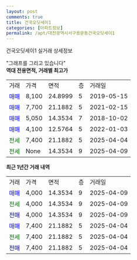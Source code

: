 ```yaml
---
layout: post
comments: true
title: 건국오딧세이1
categories: [아파트정보]
permalink: /apt/대전광역시서구용문동건국오딧세이1
---
```


건국오딧세이1 실거래 상세정보

<script type="text/javascript">
  google.charts.load('current', {'packages':['line', 'corechart']});
  google.charts.setOnLoadCallback(drawChart);

  function drawChart() {
    var data = new google.visualization.DataTable();
    data.addColumn('date', '거래일');
    data.addColumn('number', "매매");
    data.addColumn('number', "전세");
    data.addColumn('number', "전매");

    data.addRows([[new Date(Date.parse("2025-04-09")), 4000, null, null], [new Date(Date.parse("2025-04-09")), null, 4000, null], [new Date(Date.parse("2025-04-09")), null, null, 4000], [new Date(Date.parse("2025-04-04")), 7400, null, null], [new Date(Date.parse("2025-04-04")), null, 7400, null], [new Date(Date.parse("2025-04-04")), null, null, 7400]]);

    var options = {
      hAxis: {
        format: 'yyyy/MM/dd'
      },    
      lineWidth: 0,
      pointsVisible: true,    
      title: '최근 1년간 유형별 실거래가 분포',
      legend: { position: 'bottom' }
    };

    var formatter = new google.visualization.NumberFormat({pattern:'###,###'} );
    formatter.format(data, 1);
    formatter.format(data, 2);
    
    setTimeout(function() {
        var chart = new google.visualization.LineChart(document.getElementById('columnchart_material'));
        chart.draw(data, (options));
        document.getElementById('loading').style.display = 'none';
    }, 200);
  }
</script>


<div id="loading" style="z-index:20; display: block; margin-left: 0px">"그래프를 그리고 있습니다"</div>
<div id="columnchart_material" style="width: 95%; margin-left: 0px; display: block"></div>
<!-- contents start -->
<b>역대 전용면적, 거래별 최고가</b>
<table class="sortable">
    <tr>
      <td>거래</td>
      <td>가격</td>
      <td>면적</td>
      <td>층</td>
      <td>거래일</td>
    </tr>
        <tr>
          <td><a style="color: blue">매매</a></td>
          <td>8,100</td>
          <td>24.8999</td>
          <td>5</td>
          <td>2019-05-15</td>
        </tr>            <tr>
          <td><a style="color: blue">매매</a></td>
          <td>7,700</td>
          <td>21.1882</td>
          <td>5</td>
          <td>2021-02-15</td>
        </tr>            <tr>
          <td><a style="color: blue">매매</a></td>
          <td>5,050</td>
          <td>14.3534</td>
          <td>7</td>
          <td>2018-10-02</td>
        </tr>            <tr>
          <td><a style="color: blue">매매</a></td>
          <td>4,100</td>
          <td>12.5764</td>
          <td>5</td>
          <td>2022-01-03</td>
        </tr>        
        <tr>
              <td><a style="color: darkgreen">전세</a></td>
              <td>7,400</td>
              <td>21.1882</td>
              <td>5</td>
              <td>2025-04-04</td>
            </tr>            <tr>
              <td><a style="color: darkgreen">전세</a></td>
              <td>None</td>
              <td>14.3534</td>
              <td>9</td>
              <td>2025-04-09</td>
            </tr>        
    
</table>

<b>최근 1년간 거래 내역</b>

<table class="sortable">
    <tr>
      <td>거래</td>
      <td>가격</td>
      <td>면적</td>
      <td>층</td>
      <td>거래일</td>
    </tr>
    <tr>
      <td><a style="color: blue">매매</a></td>
      <td>4,000</td>
      <td>14.3534</td>
      <td>9</td>
      <td>2025-04-09</td>
    </tr>          <tr>
      <td><a style="color: darkgreen">전세</a></td>
      <td>4,000</td>
      <td>14.3534</td>
      <td>9</td>
      <td>2025-04-09</td>
    </tr>          <tr>
      <td><a style="color: darkblue">전매</a></td>
      <td>4,000</td>
      <td>14.3534</td>
      <td>9</td>
      <td>2025-04-09</td>
    </tr>          <tr>
      <td><a style="color: blue">매매</a></td>
      <td>7,400</td>
      <td>21.1882</td>
      <td>5</td>
      <td>2025-04-04</td>
    </tr>          <tr>
      <td><a style="color: darkgreen">전세</a></td>
      <td>7,400</td>
      <td>21.1882</td>
      <td>5</td>
      <td>2025-04-04</td>
    </tr>          <tr>
      <td><a style="color: darkblue">전매</a></td>
      <td>7,400</td>
      <td>21.1882</td>
      <td>5</td>
      <td>2025-04-04</td>
    </tr>      </table>
<!-- contents end -->    

